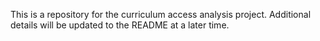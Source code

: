 This is a repository for the curriculum access analysis project. Additional details will be updated to the README at a later time.
